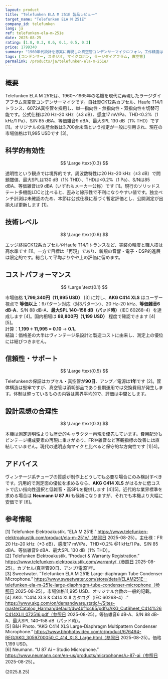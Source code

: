 ```yaml
---
layout: product
title: "Telefunken ELA M 251E 製品レビュー"
target_name: "Telefunken ELA M 251E"
company_id: telefunken
lang: ja
ref: telefunken-ela-m-251e
date: 2025-08-25
rating: [1.8, 0.3, 0.6, 0.1, 0.5, 0.3]
price: 1799340
summary: "1960年代設計を忠実に再現した真空管コンデンサーマイクロフォン。工作精度は高い一方、コストパフォーマンスは極めて低く、技術方向性も保守的です"
tags: [コンデンサー, スタジオ, マイクロホン, ラージダイアフラム, 真空管]
permalink: /products/ja/telefunken-ela-m-251e/
---
```

## 概要

Telefunken ELA M 251Eは、1960〜1965年の名機を現代に再現したラージダイアフラム真空管コンデンサーマイクです。自社製CK12系カプセル、Haufe T14/1トランス、6072A真空管を採用し、単一指向性・無指向性・双指向性を切替可能です。公式仕様は20 Hz–20 kHz（±3 dB）、感度17 mV/Pa、THD<0.2%（1 kHz/1 Pa）、S/N 85 dBA、等価雑音9 dBA、最大SPL 130 dB（1% THD）です [1]。オリジナルの生産台数は3,700台未満という推定が一般に引用され、現在の市場価格は11,995 USDです [3]。

## 科学的有効性

$$ \Large \text{0.3} $$

透明性という観点では境界的です。周波数特性は20 Hz–20 kHz（±3 dB）で問題閾値、最大SPLは130 dB（1% THD）、THDは<0.2%（1 Pa）、S/Nは85 dBA、等価雑音は9 dBA（いずれもメーカー公称）です [1]。現行のソリッドステート多機能LDCと比べると、歪みと線形性で不利になりやすい値です。独立ベンチ計測は未確認のため、本節は公式仕様に基づく暫定評価とし、公開測定が出揃えば更新します [1]。

## 技術レベル

$$ \Large \text{0.6} $$

エッジ終端CK12系カプセルやHaufe T14/1トランスなど、実装の精度と職人技は高水準です [1]。一方で目標は「再現」であり、新規の音響・電子・DSP的進展は限定的です。総合して平均よりやや上の評価に留めます。

## コストパフォーマンス

$$ \Large \text{0.1} $$

市場価格 **1,799,340円（11,995 USD）** [3] に対し、**AKG C414 XLS** はユーザー視点で **等価以上**：9パターン対応（対3パターン）、20 Hz–20 kHz、**等価雑音6 dB-A**、S/N 88 dB-A、**最大SPL 140–158 dB（パッド時）**（IEC 60268-4）を達成します [4]。国内相場は **89,800円（1,199 USD）** 程度で確認できます [4][5]。  
計算：**1,199 ÷ 11,995 = 0.10** → **0.1**。  
結論：価格差の大半はヴィンテージ系設計と製造コストに由来し、測定上の優位には結びつきません。

## 信頼性・サポート

$$ \Large \text{0.5} $$

Telefunkenの保証はカプセル・真空管が**90日**、アンプ／電源は**1年**です [2]。筐体構造は堅牢ですが、真空管は消耗部品であり長期運用では交換費用が発生します。体制は整っているものの内容は業界平均的で、評価は中間とします。

## 設計思想の合理性

$$ \Large \text{0.3} $$

本機は測定透明性よりも歴史的キャラクター再現を優先しています。費用配分もビンテージ構成要素の再現に重きがあり、FRや雑音など客観指標の改善には直結していません。現代の透明志向マイクと比べると保守的な方向性です [1][4]。

## アドバイス

ヴィンテージ系チューブの質感が制作上どうしても必要な場合にのみ検討すべきです。汎用的で測定面の優位を求めるなら、**AKG C414 XLS** がはるかに低コストで広い指向性選択と低雑音・高SPLを提供します [4][5]。近代的な業界標準を求める場合は **Neumann U 87 Ai** も候補になりますが、それでも本機より大幅に安価です [6]。

## 参考情報

[1] Telefunken Elektroakustik. “ELA M 251E.” https://www.telefunken-elektroakustik.com/product/ela-m-251e/（参照日 2025-08-25）。主仕様：FR 20 Hz–20 kHz（±3 dB）、感度17 mV/Pa、THD<0.2% @1 kHz/1 Pa、S/N 85 dBA、等価雑音9 dBA、最大SPL 130 dB（1% THD）。  
[2] Telefunken Elektroakustik. “Product & Warranty Registration.” https://www.telefunken-elektroakustik.com/warranty/（参照日 2025-08-25）。カプセル/真空管90日、アンプ/電源1年。  
[3] Sweetwater. “Telefunken ELA M 251E Large-diaphragm Tube Condenser Microphone.” https://www.sweetwater.com/store/detail/ELAM251E--telefunken-ela-m-251e-large-diaphragm-tube-condenser-microphone（参照日 2025-08-25）。市場価格11,995 USD、オリジナル台数の一般的記載。  
[4] AKG. “C414 XLS & C414 XLII カタログ（IEC 60268-4）.” https://www.akg.com/on/demandware.static/-/Sites-masterCatalog_Harman/default/dw4bf1cc65/pdfs/AKG_CutSheet_C414%26C414XLII_072516.pdf（参照日 2025-08-25）。等価雑音6 dB-A、S/N 88 dB-A、最大SPL 140–158 dB（パッド時）。  
[5] B&H Photo. “AKG C414 XLS Large-Diaphragm Multipattern Condenser Microphone.” https://www.bhphotovideo.com/c/product/676494-REG/AKG_3059Z00050_C_414_XLS_Large.html（参照日 2025-08-25）。価格1,199 USD。  
[6] Neumann. “U 87 Ai – Studio Microphone.” https://www.neumann.com/en-us/products/microphones/u-87-ai（参照日 2025-08-25）。

(2025.8.25)

